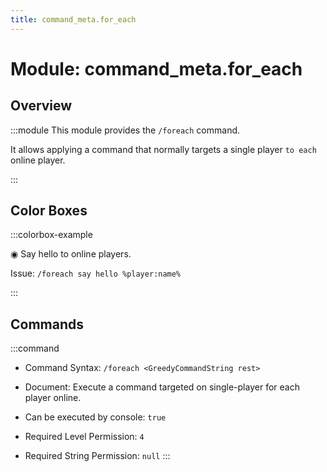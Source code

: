 ```yaml
---
title: command_meta.for_each
---
```



# Module: command_meta.for_each

## Overview
:::module
  This module provides the `/foreach` command.
  
  It allows applying a command that normally targets a single player `to each` online player.


:::
## Color Boxes

:::colorbox-example

  ◉ Say hello to online players.
  
  Issue: `/foreach say hello %player:name%`


:::

## Commands
:::command
- Command Syntax: `/foreach <GreedyCommandString rest>`
- Document:   Execute a command targeted on single-player for each player online.


- Can be executed by console: `true`
- Required Level Permission: `4`
- Required String Permission: `null`
:::
